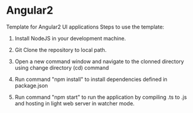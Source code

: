 # Angular2
Template for Angular2 UI applications
Steps to use the template:

1. Install NodeJS in your development machine.

2. Git Clone the repository to local path.

3. Open a new command window and navigate to the clonned directory using change directory (cd) command

4. Run command "npm install" to install dependencies defined in package.json

5. Run command "npm start" to run the application by compiling .ts to .js and hosting in light web server in watcher mode.

